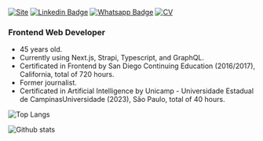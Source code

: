 [![Site](https://img.shields.io/badge/-Visit_Website-2E4053?style=for-the-badge&labelColor=2E4053&link=https://www.pamplonas.dev)](https://www.pamplonas.dev)
[![Linkedin Badge](https://img.shields.io/badge/-LinkedIn-blue?style=for-the-badge&logo=Linkedin&logoColor=white&link=https://www.linkedin.com/in/paulopamplona/)](https://www.linkedin.com/in/paulopamplona/)
[![Whatsapp Badge](https://img.shields.io/badge/-Whatsapp-4CA143?style=for-the-badge&logo=whatsapp&logoColor=white&link=https://api.whatsapp.com/send?phone=5521995366383)](https://api.whatsapp.com/send?phone=5521995366383)
[![CV](https://img.shields.io/badge/-Curriculum-2E4053?style=for-the-badge&labelColor=2E4053&link=https://www.pamplonas.dev/resume)](https://www.pamplonas.dev/resume)

### Frontend Web Developer
- 45 years old.
- Currently using Next.js, Strapi, Typescript, and GraphQL.
- Certificated in Frontend by San Diego Continuing Education (2016/2017), California, total of 720 hours.
- Former journalist.
- Certificated in Artificial Intelligence by Unicamp - Universidade Estadual de CampinasUniversidade (2023), São Paulo, total of 40 hours.

![Top Langs](https://github-readme-stats.vercel.app/api/top-langs/?username=pamplonapaulo&theme=onedark&langs_count=10&layout=compact)

![Github stats](https://github-readme-stats.vercel.app/api?username=pamplonapaulo&hide=issues&theme=onedark&show_icons=true&hide_border=false&count_private=true&include_all_commits=true&line_height=29&PAT_1)
